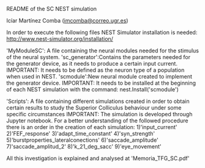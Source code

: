 README of the SC NEST simulation

Icíar Martínez Comba (imcomba@correo.ugr.es)

In order to execute the following files NEST Simulator installation is needed: http://www.nest-simulator.org/installation/

'MyModuleSC': A file containing the neural modules needed for the stimulus of the neural system.
	'sc_generator':Contains the parameters needed for the generator device, as it needs to produce a certain input current.
IMPORTANT: It needs to be defined as the neuron type of a population when used in NEST.
	'scmodule':New neural module created to implement the generator device. IMPORTANT: It needs to be installed at the beginning of each NEST simulation with the command: nest.Install('scmodule')

'Scripts': A file containing different simulations created in order to obtain certain results to study the Superior Colliculus behaviour under some specific circumstances
IMPORTANT: The simulation is developed through Jupyter notebook.
For a better understanding of the followed procedure there is an order in the creation of each simulation:
	1)'input_current'
	2)'FEF_response'
	3)'adapt_time_constant'
	4)'syn_strength'
	5)'burstproperties_lateralconections'
	6)'saccade_amplitude'
	7)'saccade_amplitud_2'
	8)'k_21_deg_sacc'
	9)'eye_movement'

All this investigation is explained and analysed at 'Memoria_TFG_SC.pdf'   
	
